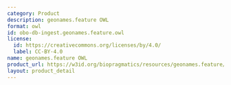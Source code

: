 ```yaml
---
category: Product
description: geonames.feature OWL
format: owl
id: obo-db-ingest.geonames.feature.owl
license:
  id: https://creativecommons.org/licenses/by/4.0/
  label: CC-BY-4.0
name: geonames.feature OWL
product_url: https://w3id.org/biopragmatics/resources/geonames.feature/geonames.feature.owl
layout: product_detail
---
```

